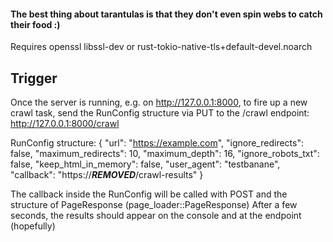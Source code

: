 #### The best thing about tarantulas is that they don't even spin webs to catch their food :)

Requires openssl libssl-dev or rust-tokio-native-tls+default-devel.noarch

## Trigger
Once the server is running, e.g. on http://127.0.0.1:8000, to fire up a new crawl task, send the RunConfig
structure via PUT to the /crawl endpoint: http://127.0.0.1:8000/crawl

RunConfig structure:
{
"url": "https://example.com",
"ignore_redirects": false,
"maximum_redirects": 10,
"maximum_depth": 16,
"ignore_robots_txt": false,
"keep_html_in_memory": false,
"user_agent": "testbanane",
"callback": "https://***REMOVED***/crawl-results"
}

The callback inside the RunConfig will be called with POST and the structure of PageResponse (page_loader::PageResponse)
After a few seconds, the results should appear on the console and at the endpoint (hopefully)